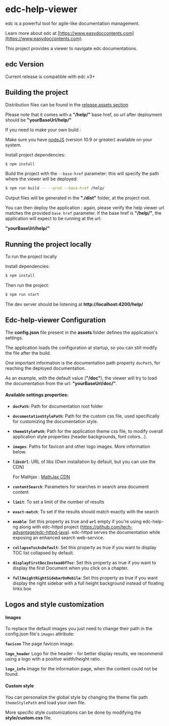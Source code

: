 # edc-help-viewer
edc is a powerful tool for agile-like documentation management.

Learn more about edc at [https://www.easydoccontents.com](https://www.easydoccontents.com).

This project provides a viewer to navigate edc documentations.

## edc Version

Current release is compatible with edc v3+

## Building the project

Distribution files can be found in the [release assets section](https://github.com/tech-advantage/edc-help-viewer/releases/)

Please note that it comes with a **"/help/"** base href, so url after deployment should be **"yourBaseUrl/help/"**

If you need to make your own build :

Make sure you have [nodeJS](https://nodejs.org/en/) (version 10.9 or greater) available on your system.

Install project dependencies:

```bash
$ npm install
```

Build the project with the `--base-href` parameter: this will specify the path where the viewer will be deployed:

```bash
$ npm run build -- --prod --base-href /help/
```


Output files will be generated in the **"./dist"** folder, at the project root.

You can then deploy the application : again, please verify the help viewer url matches the provided `base href` parameter.
If the base href is **"/help/"**, the application will expect to be running at the url: 

**"yourBaseUrl/help/"**

## Running the project locally

To run the project locally

Install dependencies:

```bash
$ npm install
```

Then run the project:

```bash
$ npm run start
```

The dev server should be listening at **http://localhost:4200/help/**

## Edc-help-viewer Configuration

The **config.json** file present in the **assets** folder defines the application's settings.

The application loads the configuration at startup, so you can still modify the file after the build.

One important information is the documentation path property `docPath`, for reaching the deployed documentation.

As an example, with the default value (**"/doc"**), the viewer will try to load the documentation from the url:  **"yourBaseUrl/doc/"**.

#### Available settings properties:

+ **`docPath`**: Path for documentation root folder
    
+ **`documentationStylePath`**: Path for the custom css file, used specifically for customizing the documentation style.

+ **`themeStylePath`**: Path for the application theme css file, to modify overall application style properties (header backgrounds, font colors...).

+ **`images`**: Paths for favicon and other logo images. More information below.
    
+ **`libsUrl`**: URL of libs (Own installation by default, but you can use the CDN)
  
  For Mathjax : [MathJax CDN](https://cdnjs.cloudflare.com/ajax/libs/mathjax/2.7.4/MathJax.js?config=TeX-MML-AM_CHTML)

+ **`contentSearch`**: Parameters for searches in search area document content
+ **`limit`**: To set a limit of the number of results
+ **`exact-match`**: To set if the results should match exactly with the search

+ **`enable`**: Set this property as true and **`url`** empty if you're using edc-help-ng along with edc-httpd project (https://github.com/tech-advantage/edc-httpd-java). edc-httpd serves the documentation while exposing an enhanced search web-service.

+ **`collapseTocAsDefault`**: Set this property as true if you want to display TOC list collapsed by default.

+ **`displayFirstDocInsteadOfToc`**: Set this property as true if you want to display the first Document when you click on a chapter.

+ **`fullHeightRightSidebarOnMobile`**: Set this property as true if you want display the right sidebar with a full height background instead of floating links box

## Logos and style customization

#### Images

To replace the default images you just need to change their path in the config.json file's `images` attribute:

**`favicon`** The page favicon image.

**`logo_header`** Logo for the header - for better display results, we recommend using a logo with a positive width/height ratio.

**`logo_info`** Image for the information page, when the content could not be found.

#### Custom style

You can personalize the global style by changing the theme file path `themeStylePath` and load your own file.

More specific style customizations can be done by modifying the **style/custom.css** file.
